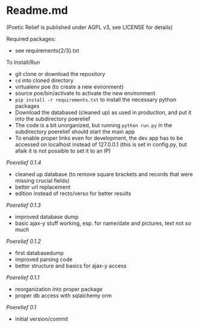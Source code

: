 # Readme.md

(Poetic Relief is published under AGPL v3, see LICENSE for details)

Required packages:

 - see requirements{2/3}.txt

To Install/Run

- git clone or download the repository
- `cd` into cloned directory
- virtualenv poe (to create a new evironment)
- source poe/bin/activate to activate the new environment
- `pip install -r requirements.txt` to install the necessary python packages
- Download the databased (cleaned up) as used in production, and put it into the subdirectory poerelief
- The code is a bit unorganized, but running `python run.py` in the subdirectory poerelief should start the main app
- To enable proper links even for development, the dev app has to be accessed on localhost instead of 127.0.0.1 (this is set in config.py, but afaik it is not possible to set it to an IP)

*Poerelief 0.1.4*
- cleaned up database (to remove square brackets and records that were missing crucial fields)
- better url replacement
- edition instead of recto/verso for better results

*Poerelief 0.1.3*
- improved database dump
- basic ajax-y stuff working, esp. for name/date and pictures, text not so much

*Poerelief 0.1.2*
- first databasedump
- improved parsing code
- better structure and basics for ajax-y access

*Poerelief 0.1.1*
- reorganization  into proper package
- proper db access with sqlalchemy orm

*Poerelief 0.1*
- initial version/commit
